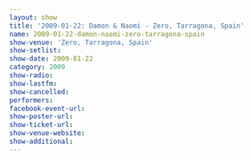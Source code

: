 ```yaml
---
layout: show
title: '2009-01-22: Damon & Naomi - Zero, Tarragona, Spain'
name: 2009-01-22-damon-naomi-zero-tarragona-spain
show-venue: 'Zero, Tarragona, Spain'
show-setlist: 
show-date: 2009-01-22
category: 2009
show-radio: 
show-lastfm: 
show-cancelled: 
performers: 
facebook-event-url: 
show-poster-url: 
show-ticket-url: 
show-venue-website: 
show-additional: 
---
```


